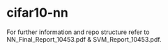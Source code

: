 # cifar10-nn
For further information and repo structure refer to NN_Final_Report_10453.pdf & SVM_Report_10453.pdf. 

